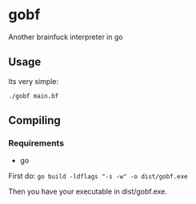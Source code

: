 # gobf

Another brainfuck interpreter in go

## Usage

Its very simple:

`./gobf main.bf`

## Compiling

### Requirements

- go

First do:
`go build -ldflags "-s -w" -o dist/gobf.exe`

Then you have your executable in dist/gobf.exe.
